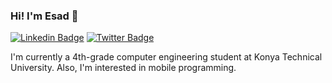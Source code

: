 ### Hi! I'm Esad 👋

[![Linkedin Badge](https://img.shields.io/badge/Muhammed%20Esad%20C%C3%B6mert-0077B5?style=for-the-badge&logo=linkedin&logoColor=white)](https://www.linkedin.com/in/muhammedesadcomert/ "Connect on Linkedin")
[![Twitter Badge](https://img.shields.io/badge/ComertEsad-1DA1F2?style=for-the-badge&logo=twitter&logoColor=white)](https://twitter.com/intent/follow?screen_name=comertesad "Follow on Twitter")

I'm currently a 4th-grade computer engineering student at Konya Technical University. Also, I'm interested in mobile programming.



<!--
**esadcmrt/esadcmrt** is a ✨ _special_ ✨ repository because its `README.md` (this file) appears on your GitHub profile.

Here are some ideas to get you started:

- 🔭 I’m currently working on ...
- 🌱 I’m currently learning ...
- 👯 I’m looking to collaborate on ...
- 🤔 I’m looking for help with ...
- 💬 Ask me about ...
- 📫 How to reach me: ...
- 😄 Pronouns: ...
- ⚡ Fun fact: ...
-->
